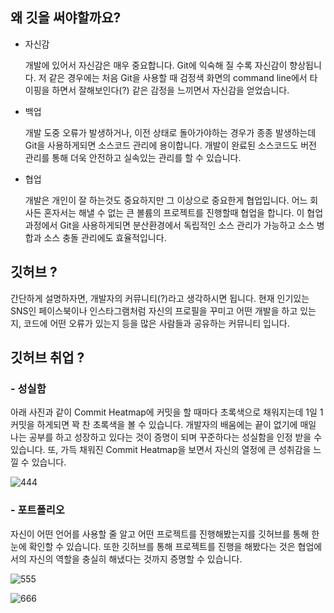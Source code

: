 ## 왜 깃을 써야할까요?

- 자신감

  개발에 있어서 자신감은 매우 중요합니다. Git에 익숙해 질 수록 자신감이 향상됩니다. 저 같은 경우에는 처음 Git을 사용할 때 검정색 화면의 command line에서 타이핑을 하면서 잘해보인다(?) 같은 감정을 느끼면서 자신감을 얻었습니다.

- 백업

  개발 도중 오류가 발생하거나, 이전 상태로 돌아가야하는 경우가 종종 발생하는데 Git을 사용하게되면 소스코드 관리에 용이합니다. 개발이 완료된 소스코드도 버전 관리를 통해 더욱 안전하고 실속있는 관리를 할 수 있습니다.

- 협업

  개발은 개인이 잘 하는것도 중요하지만 그 이상으로 중요한게 협업입니다. 어느 회사든 혼자서는 해낼 수 없는 큰 볼륨의 프로젝트를 진행할때 협업을 합니다. 이 협업 과정에서 Git을 사용하게되면 분산환경에서 독립적인 소스 관리가 가능하고 소스 병합과 소스 충돌 관리에도 효율적입니다.



## 깃허브 ?

간단하게 설명하자면, 개발자의 커뮤니티(?)라고 생각하시면 됩니다. 현재 인기있는 SNS인 페이스북이나 인스타그램처럼 자신의 프로필을 꾸미고 어떤 개발을 하고 있는지, 코드에 어떤 오류가 있는지 등을 많은 사람들과 공유하는 커뮤니티 입니다.


## 깃허브 취업 ?

### - 성실함

아래 사진과 같이 Commit Heatmap에 커밋을 할 때마다 초록색으로 채워지는데 1일 1커밋을 하게되면 꽉 찬 초록색을 볼 수 있습니다. 개발자의 배움에는 끝이 없기에 매일 나는 공부를 하고 성장하고 있다는 것이 증명이 되며 꾸준하다는 성실함을 인정 받을 수 있습니다. 또, 가득 채워진 Commit Heatmap을 보면서 자신의 열정에 큰 성취감을 느낄 수 있습니다.

![444](https://user-images.githubusercontent.com/71807924/125037055-aae5be00-e0ce-11eb-955d-65c4a35357cb.PNG)

### - 포트폴리오

자신이 어떤 언어를 사용할 줄 알고 어떤 프로젝트를 진행해봤는지를 깃허브를 통해 한 눈에 확인할 수 있습니다. 또한 깃허브를 통해 프로젝트를 진행을 해봤다는 것은 협업에서의 자신의 역할을 충실히 해냈다는 것까지 증명할 수 있습니다.

![555](https://user-images.githubusercontent.com/71807924/125047393-e46ff680-e0d9-11eb-8225-5d7b52b27c12.PNG)

![666](https://user-images.githubusercontent.com/71807924/125047403-e76ae700-e0d9-11eb-8e6e-2b5e4046303f.PNG)
